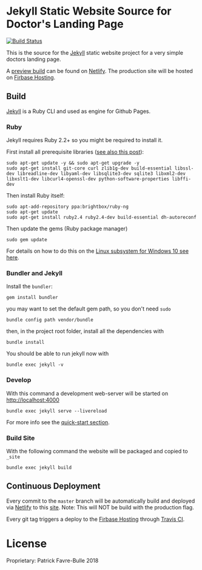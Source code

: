 # Jekyll Static Website Source for Doctor's Landing Page

[![Build Status](https://travis-ci.org/patrickfav/website-dr-sel.svg?branch=master)](https://travis-ci.org/patrickfav/website-dr-sel)

This is the source for the [Jekyll](https://jekyllrb.com) static website project for a very simple doctors landing page.

A [preview build](https://beta-selwicka-wienerroither.netlify.com) can be found on [Netlify](https://app.netlify.com/sites/beta-selwicka-wienerroither/overview).
The production site will be hosted on [Firbase Hosting](https://ordinations-website.firebaseapp.com).

## Build

[Jekyll](https://jekyllrb.com) is a Ruby CLI and used as engine for Github Pages.

### Ruby

Jekyll requires Ruby 2.2+ so you might be required to install it.

First install all prerequisite libraries ([see also this post](https://stackoverflow.com/a/26595869/774398)):

    sudo apt-get update -y && sudo apt-get upgrade -y
    sudo apt-get install git-core curl zlib1g-dev build-essential libssl-dev libreadline-dev libyaml-dev libsqlite3-dev sqlite3 libxml2-dev libxslt1-dev libcurl4-openssl-dev python-software-properties libffi-dev

Then install Ruby itself:

    sudo apt-add-repository ppa:brightbox/ruby-ng
    sudo apt-get update
    sudo apt-get install ruby2.4 ruby2.4-dev build-essential dh-autoreconf

Then update the gems (Ruby package manager)

    sudo gem update

For details on how to do this on the [Linux subsystem for Windows 10 see here](https://jekyllrb.com/docs/windows/).

### Bundler and Jekyll

Install the `bundler`:

    gem install bundler

you may want to set the default gem path, so you don't need `sudo`

    bundle config path vendor/bundle
    
then, in the project root folder, install all the dependencies with

    bundle install

You should be able to run jekyll now with

    bundle exec jekyll -v

### Develop

With this command a development web-server will be started on [http://localhost:4000](http://localhost:4000)

    bundle exec jekyll serve --livereload

For more info see the [quick-start section](https://jekyllrb.com/docs/quickstart/).

### Build Site

With the following command the website will be packaged and copied to `_site`

    bundle exec jekyll build

## Continuous Deployment

Every commit to the `master` branch will be automatically build and deployed via [Netlify](https://app.netlify.com/sites/beta-selwicka-wienerroither/overview) 
to this [site](https://beta-selwicka-wienerroither.netlify.com). Note: This will NOT be build with the production flag.

Every git tag triggers a deploy to the [Firbase Hosting](https://ordinations-website.firebaseapp.com) through [Travis CI](https://travis-ci.org/patrickfav/website-dr-sel).


# License

Proprietary: Patrick Favre-Bulle 2018
